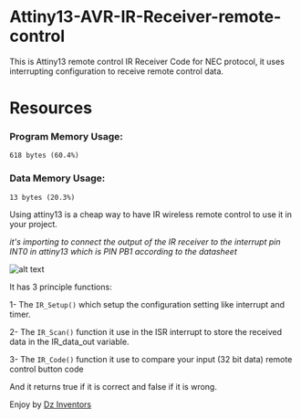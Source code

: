 # Attiny13-AVR-IR-Receiver-remote-control

This is Attiny13 remote control IR Receiver Code for NEC protocol, it uses interrupting configuration to receive remote control data.

 # Resources

### Program Memory Usage:
`618 bytes (60.4%)`
### Data Memory Usage: 
`13 bytes (20.3%)`

Using attiny13 is a cheap way to have IR wireless remote control to use it in your project.

*it's importing to connect the output of the IR receiver to the interrupt pin INT0 in attiny13 which is PIN PB1 according to the datasheet*

![alt text](https://scontent.fmad3-6.fna.fbcdn.net/v/t1.0-9/31944694_1935346020109838_2838574143971000320_n.jpg?_nc_cat=0&oh=61a6f3e8b8658d7540ac52a65d24ee0f&oe=5B8F4362)

It has 3 principle functions:

1- The `IR_Setup()` which setup the configuration setting like interrupt and timer.

2- The `IR_Scan()` function it use in the ISR interrupt to store the received data in the IR_data_out variable.

3- The `IR_Code()` function it use to compare your input (32 bit data) remote control button code 

And it returns true if it is correct and false if it is wrong.
   
Enjoy
by [Dz Inventors](https://www.facebook.com/DZ.Inventors)
